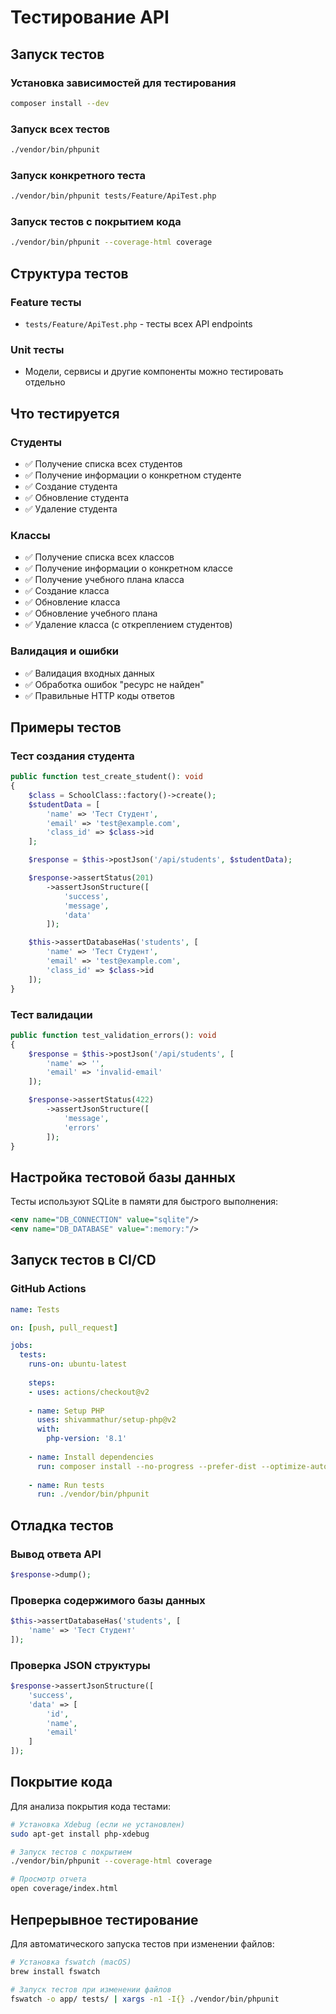 # Тестирование API

## Запуск тестов

### Установка зависимостей для тестирования
```bash
composer install --dev
```

### Запуск всех тестов
```bash
./vendor/bin/phpunit
```

### Запуск конкретного теста
```bash
./vendor/bin/phpunit tests/Feature/ApiTest.php
```

### Запуск тестов с покрытием кода
```bash
./vendor/bin/phpunit --coverage-html coverage
```

## Структура тестов

### Feature тесты
- `tests/Feature/ApiTest.php` - тесты всех API endpoints

### Unit тесты
- Модели, сервисы и другие компоненты можно тестировать отдельно

## Что тестируется

### Студенты
- ✅ Получение списка всех студентов
- ✅ Получение информации о конкретном студенте
- ✅ Создание студента
- ✅ Обновление студента
- ✅ Удаление студента

### Классы
- ✅ Получение списка всех классов
- ✅ Получение информации о конкретном классе
- ✅ Получение учебного плана класса
- ✅ Создание класса
- ✅ Обновление класса
- ✅ Обновление учебного плана
- ✅ Удаление класса (с откреплением студентов)

### Валидация и ошибки
- ✅ Валидация входных данных
- ✅ Обработка ошибок "ресурс не найден"
- ✅ Правильные HTTP коды ответов

## Примеры тестов

### Тест создания студента
```php
public function test_create_student(): void
{
    $class = SchoolClass::factory()->create();
    $studentData = [
        'name' => 'Тест Студент',
        'email' => 'test@example.com',
        'class_id' => $class->id
    ];

    $response = $this->postJson('/api/students', $studentData);

    $response->assertStatus(201)
        ->assertJsonStructure([
            'success',
            'message',
            'data'
        ]);

    $this->assertDatabaseHas('students', [
        'name' => 'Тест Студент',
        'email' => 'test@example.com',
        'class_id' => $class->id
    ]);
}
```

### Тест валидации
```php
public function test_validation_errors(): void
{
    $response = $this->postJson('/api/students', [
        'name' => '',
        'email' => 'invalid-email'
    ]);

    $response->assertStatus(422)
        ->assertJsonStructure([
            'message',
            'errors'
        ]);
}
```

## Настройка тестовой базы данных

Тесты используют SQLite в памяти для быстрого выполнения:

```xml
<env name="DB_CONNECTION" value="sqlite"/>
<env name="DB_DATABASE" value=":memory:"/>
```

## Запуск тестов в CI/CD

### GitHub Actions
```yaml
name: Tests

on: [push, pull_request]

jobs:
  tests:
    runs-on: ubuntu-latest
    
    steps:
    - uses: actions/checkout@v2
    
    - name: Setup PHP
      uses: shivammathur/setup-php@v2
      with:
        php-version: '8.1'
        
    - name: Install dependencies
      run: composer install --no-progress --prefer-dist --optimize-autoloader
      
    - name: Run tests
      run: ./vendor/bin/phpunit
```

## Отладка тестов

### Вывод ответа API
```php
$response->dump();
```

### Проверка содержимого базы данных
```php
$this->assertDatabaseHas('students', [
    'name' => 'Тест Студент'
]);
```

### Проверка JSON структуры
```php
$response->assertJsonStructure([
    'success',
    'data' => [
        'id',
        'name',
        'email'
    ]
]);
```

## Покрытие кода

Для анализа покрытия кода тестами:

```bash
# Установка Xdebug (если не установлен)
sudo apt-get install php-xdebug

# Запуск тестов с покрытием
./vendor/bin/phpunit --coverage-html coverage

# Просмотр отчета
open coverage/index.html
```

## Непрерывное тестирование

Для автоматического запуска тестов при изменении файлов:

```bash
# Установка fswatch (macOS)
brew install fswatch

# Запуск тестов при изменении файлов
fswatch -o app/ tests/ | xargs -n1 -I{} ./vendor/bin/phpunit
```

